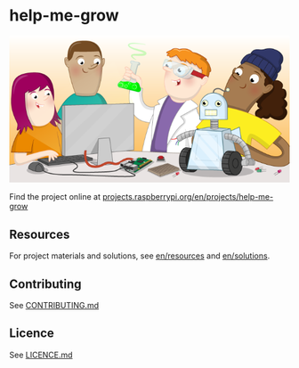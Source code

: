 # help-me-grow

![help-me-grow](banner.png)

Find the project online at [projects.raspberrypi.org/en/projects/help-me-grow](https://projects.raspberrypi.org/en/projects/help-me-grow)

## Resources
For project materials and solutions, see [en/resources](https://github.com/raspberrypilearning/help-me-grow/tree/master/en/resources) and [en/solutions](https://github.com/raspberrypilearning/help-me-grow/tree/master/en/solutions).

## Contributing
See [CONTRIBUTING.md](CONTRIBUTING.md)

## Licence
 See [LICENCE.md](LICENCE.md)